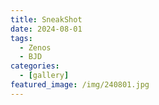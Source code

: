 ```yaml
---
title: SneakShot
date: 2024-08-01
tags:
  - Zenos
  - BJD
categories:
  - [gallery]
featured_image: /img/240801.jpg
---
```

